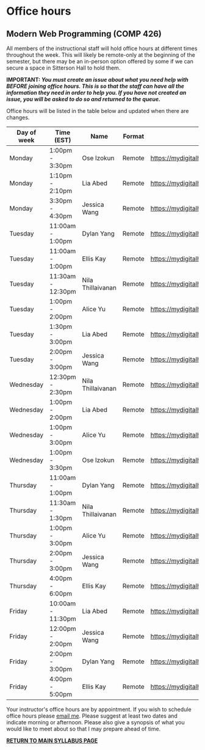 # Office hours

## Modern Web Programming (COMP 426)

All members of the instructional staff will hold office hours at different times throughout the week. 
This will likely be remote-only at the beginning of the semester, but there may be an in-person option offered by some if we can secure a space in Sitterson Hall to hold them.

**IMPORTANT: _You must create an issue about what you need help with BEFORE joining office hours. This is so that the staff can have all the information they need in order to help you. If you have not created an issue, you will be asked to do so and returned to the queue._**

Office hours will be listed in the table below and updated when there are changes.

| Day of week | Time (EST) | Name | Format | Location | 
| --- | --- | --- | --- | --- |
| Monday | 1:00pm - 3:30pm | Ose Izokun | Remote | https://mydigitalhand.org/enrollment/34131 |
| Monday | 1:10pm - 2:10pm | Lia Abed | Remote | https://mydigitalhand.org/enrollment/34131 |
| Monday | 3:30pm - 4:30pm | Jessica Wang | Remote | https://mydigitalhand.org/enrollment/34131 |
| Tuesday | 11:00am - 1:00pm | Dylan Yang | Remote | https://mydigitalhand.org/enrollment/34131 |
| Tuesday | 11:00am - 1:00pm | Ellis Kay | Remote | https://mydigitalhand.org/enrollment/34131 |
| Tuesday | 11:30am - 12:30pm | Nila Thillaivanan | Remote | https://mydigitalhand.org/enrollment/34131 |
| Tuesday | 1:00pm - 2:00pm | Alice Yu | Remote | https://mydigitalhand.org/enrollment/34131 |
| Tuesday | 1:30pm - 3:00pm | Lia Abed | Remote | https://mydigitalhand.org/enrollment/34131 |
| Tuesday | 2:00pm - 3:00pm | Jessica Wang | Remote | https://mydigitalhand.org/enrollment/34131 |
| Wednesday | 12:30pm - 2:30pm | Nila Thillaivanan | Remote | https://mydigitalhand.org/enrollment/34131 |
| Wednesday | 1:00pm - 2:00pm | Lia Abed | Remote | https://mydigitalhand.org/enrollment/34131 |
| Wednesday | 1:00pm - 3:00pm | Alice Yu | Remote | https://mydigitalhand.org/enrollment/34131 |
| Wednesday | 1:00pm - 3:30pm | Ose Izokun | Remote | https://mydigitalhand.org/enrollment/34131 |
| Thursday | 11:00am - 1:00pm | Dylan Yang | Remote | https://mydigitalhand.org/enrollment/34131 |
| Thursday | 11:30am - 1:30pm | Nila Thillaivanan | Remote | https://mydigitalhand.org/enrollment/34131 |
| Thursday | 1:00pm - 3:00pm | Alice Yu | Remote | https://mydigitalhand.org/enrollment/34131 |
| Thursday | 2:00pm - 3:00pm | Jessica Wang | Remote | https://mydigitalhand.org/enrollment/34131 |
| Thursday | 4:00pm - 6:00pm | Ellis Kay | Remote | https://mydigitalhand.org/enrollment/34131 |
| Friday | 10:00am - 11:30pm | Lia Abed | Remote | https://mydigitalhand.org/enrollment/34131 |
| Friday | 12:00pm - 2:00pm | Jessica Wang | Remote | https://mydigitalhand.org/enrollment/34131 |
| Friday | 2:00pm - 3:00pm | Dylan Yang | Remote | https://mydigitalhand.org/enrollment/34131 |
| Friday | 4:00pm - 5:00pm | Ellis Kay | Remote | https://mydigitalhand.org/enrollment/34131 |

Your instructor's office hours are by appointment. If you wish to schedule office hours please <a href="mailto:john.d.martin.iii@unc.edu?subject=Office hours request">email me</a>. Please suggest at least two dates and indicate morning or afternoon. Please also give a synopsis of what you would like to meet about so that I may prepare ahead of time.

[**RETURN TO MAIN SYLLABUS PAGE**](https://github.com/comp426-2022-fall/syllabus/blob/main/README.md#instructional-staff)
